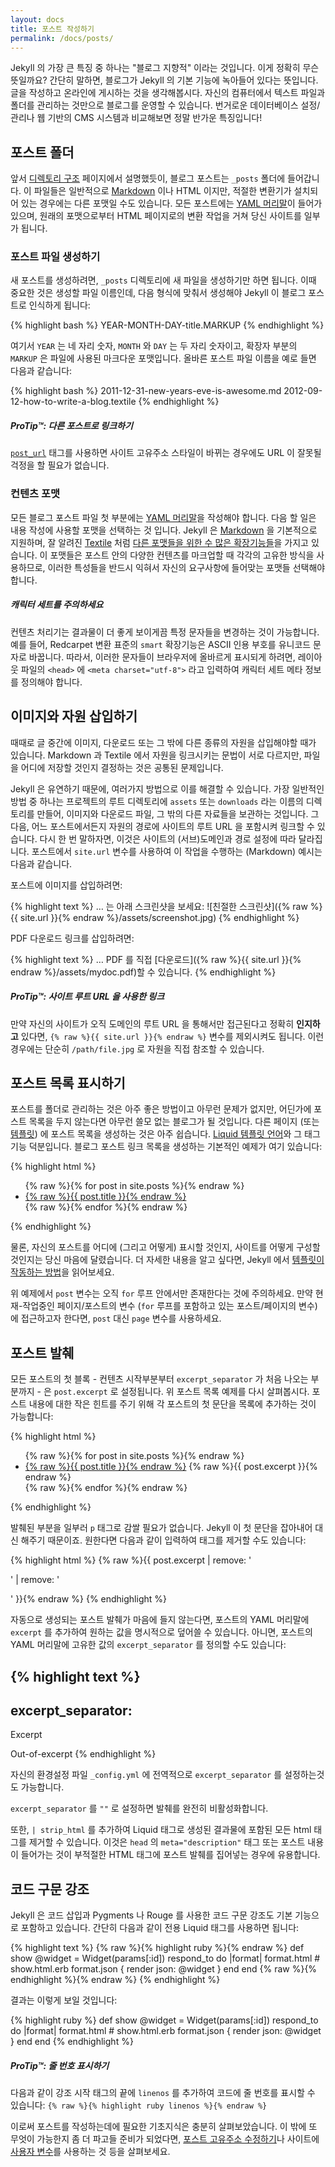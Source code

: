 ```yaml
---
layout: docs
title: 포스트 작성하기
permalink: /docs/posts/
---
```


Jekyll 의 가장 큰 특징 중 하나는 "블로그 지향적" 이라는 것입니다. 이게 정확히
무슨 뜻일까요? 간단히 말하면, 블로그가 Jekyll 의 기본 기능에 녹아들어 있다는
뜻입니다. 글을 작성하고 온라인에 게시하는 것을 생각해봅시다. 자신의 컴퓨터에서
텍스트 파일과 폴더를 관리하는 것만으로 블로그를 운영할 수 있습니다. 번거로운
데이터베이스 설정/관리나 웹 기반의 CMS 시스템과 비교해보면 정말 반가운
특징입니다!

## 포스트 폴더

앞서 [디렉토리 구조](../structure/) 페이지에서 설명했듯이, 블로그 포스트는
`_posts` 폴더에 들어갑니다. 이 파일들은 일반적으로
[Markdown](http://daringfireball.net/projects/markdown/) 이나 HTML 이지만,
적절한 변환기가 설치되어 있는 경우에는 다른 포맷일 수도 있습니다.
모든 포스트에는 [YAML 머리말](../frontmatter/)이 들어가 있으며, 원래의
포맷으로부터 HTML 페이지로의 변환 작업을 거쳐 당신 사이트를 일부가 됩니다.


### 포스트 파일 생성하기

새 포스트를 생성하려면, `_posts` 디렉토리에 새 파일을 생성하기만 하면 됩니다.
이때 중요한 것은 생성할 파일 이름인데, 다음 형식에 맞춰서 생성해야 Jekyll 이
블로그 포스트로 인식하게 됩니다:

{% highlight bash %}
YEAR-MONTH-DAY-title.MARKUP
{% endhighlight %}

여기서 `YEAR` 는 네 자리 숫자, `MONTH` 와 `DAY` 는 두 자리 숫자이고, 확장자
부분의 `MARKUP` 은 파일에 사용된 마크다운 포맷입니다. 올바른 포스트 파일 이름을
예로 들면 다음과 같습니다:

{% highlight bash %}
2011-12-31-new-years-eve-is-awesome.md
2012-09-12-how-to-write-a-blog.textile
{% endhighlight %}

<div class="note">
  <h5>ProTip™: 다른 포스트로 링크하기</h5>
  <p>
    <a href="../templates/#post-url"><code>post_url</code></a> 태그를 사용하면
    사이트 고유주소 스타일이 바뀌는 경우에도 URL 이 잘못될 걱정을 할 필요가
    없습니다.
  </p>
</div>

### 컨텐츠 포맷

모든 블로그 포스트 파일 첫 부분에는 [YAML 머리말](../frontmatter/)을 작성해야
합니다. 다음 할 일은 내용 작성에 사용할 포맷을 선택하는 것 입니다.
Jekyll 은 [Markdown](http://daringfireball.net/projects/markdown/) 을 기본적으로
지원하며, 잘 알려진 [Textile](http://redcloth.org/textile) 처럼 [다른 포맷들을
위한 수 많은 확장기능들](/docs/plugins/#converters-1)을 가지고 있습니다. 이
포맷들은 포스트 안의 다양한 컨텐츠를 마크업할 때 각각의 고유한 방식을
사용하므로, 이러한 특성들을 반드시 익혀서 자신의 요구사항에 들어맞는 포맷들
선택해야 합니다.

<div class="note info">
  <h5>캐릭터 세트를 주의하세요</h5>
  <p>
    컨텐츠 처리기는 결과물이 더 좋게 보이게끔 특정 문자들을 변경하는 것이
    가능합니다. 예를 들어, Redcarpet 변환 표준의 <code>smart</code> 확장기능은
    ASCII 인용 부호를 유니코드 문자로 바꿉니다. 따라서, 이러한 문자들이
    브라우저에 올바르게 표시되게 하려면, 레이아웃 파일의 <code>&lt;head&gt;</code> 에
    <code>&lt;meta charset=&quot;utf-8&quot;&gt;</code> 라고 입력하여 캐릭터
    세트 메타 정보를 정의해야 합니다.
  </p>
</div>

## 이미지와 자원 삽입하기

때때로 글 중간에 이미지, 다운로드 또는 그 밖에 다른 종류의 자원을 삽입해야할
때가 있습니다.
Markdown 과 Textile 에서 자원을 링크시키는 문법이 서로 다르지만, 파일을 어디에
저장할 것인지 결정하는 것은 공통된 문제입니다.

Jekyll 은 유연하기 때문에, 여러가지 방법으로 이를 해결할 수 있습니다.
가장 일반적인 방법 중 하나는 프로젝트의 루트 디렉토리에 `assets` 또는
`downloads` 라는 이름의 디렉토리를 만들어, 이미지와 다운로드 파일, 그 밖의 다른
자료들을 보관하는 것입니다. 그 다음, 어느 포스트에서든지 자원의 경로에 사이트의
루트 URL 을 포함시켜 링크할 수 있습니다.
다시 한 번 말하자면, 이것은 사이트의 (서브)도메인과 경로 설정에 따라 달라집니다.
포스트에서 `site.url` 변수를 사용하여 이 작업을 수행하는 (Markdown) 예시는
다음과 같습니다.

포스트에 이미지를 삽입하려면:

{% highlight text %}
… 는 아래 스크린샷을 보세요:
![친절한 스크린샷]({% raw %}{{ site.url }}{% endraw %}/assets/screenshot.jpg)
{% endhighlight %}

PDF 다운로드 링크를 삽입하려면:

{% highlight text %}
… PDF 를 직접 [다운로드]({% raw %}{{ site.url }}{% endraw %}/assets/mydoc.pdf)할 수 있습니다.
{% endhighlight %}

<div class="note">
  <h5>ProTip™: 사이트 루트 URL 을 사용한 링크</h5>
  <p>
    만약 자신의 사이트가 오직 도메인의 루트 URL 을 통해서만 접근된다고 정확히
    <strong>인지하고</strong> 있다면, <code>{% raw %}{{ site.url }}{% endraw %}</code>
    변수를 제외시켜도 됩니다. 이런 경우에는 단순히 <code>/path/file.jpg</code>
    로 자원을 직접 참조할 수 있습니다.
  </p>
</div>

## 포스트 목록 표시하기

포스트를 폴더로 관리하는 것은 아주 좋은 방법이고 아무런 문제가 없지만, 어딘가에
포스트 목록을 두지 않는다면 아무런 쓸모 없는 블로그가 될 것입니다. 다른 페이지
(또는 [템플릿](../templates/)) 에 포스트 목록을 생성하는 것은 아주 쉽습니다.
[Liquid 템플릿 언어](http://wiki.shopify.com/Liquid)와 그 태그 기능 덕분입니다.
블로그 포스트 링크 목록을 생성하는 기본적인 예제가 여기 있습니다:

{% highlight html %}
<ul>
  {% raw %}{% for post in site.posts %}{% endraw %}
    <li>
      <a href="{% raw %}{{ post.url }}{% endraw %}">{% raw %}{{ post.title }}{% endraw %}</a>
    </li>
  {% raw %}{% endfor %}{% endraw %}
</ul>
{% endhighlight %}

물론, 자신의 포스트를 어디에 (그리고 어떻게) 표시할 것인지, 사이트를 어떻게
구성할 것인지는 당신 마음에 달렸습니다. 더 자세한 내용을 알고 싶다면, Jekyll
에서 [템플릿이 작동하는 방법](../templates/)을 읽어보세요.

위 예제에서 `post` 변수는 오직 `for` 루프 안에서만 존재한다는 것에 주의하세요.
만약 현재-작업중인 페이지/포스트의 변수 (`for` 루프를 포함하고 있는
포스트/페이지의 변수) 에 접근하고자 한다면, `post` 대신 `page` 변수를
사용하세요.

## 포스트 발췌

모든 포스트의 첫 블록 - 컨텐츠 시작부분부터 `excerpt_separator` 가 처음 나오는
부분까지 - 은 `post.excerpt` 로 설정됩니다.
위 포스트 목록 예제를 다시 살펴봅시다.
포스트 내용에 대한 작은 힌트를 주기 위해 각 포스트의 첫 문단을 목록에 추가하는
것이 가능합니다:

{% highlight html %}
<ul>
  {% raw %}{% for post in site.posts %}{% endraw %}
    <li>
      <a href="{% raw %}{{ post.url }}{% endraw %}">{% raw %}{{ post.title }}{% endraw %}</a>
      {% raw %}{{ post.excerpt }}{% endraw %}
    </li>
  {% raw %}{% endfor %}{% endraw %}
</ul>
{% endhighlight %}

발췌된 부분을 일부러 `p` 태그로 감쌀 필요가 없습니다. Jekyll 이 첫 문단을
잡아내어 대신 해주기 때문이죠. 원한다면 다음과 같이 입력하여 태그를 제거할 수도
있습니다:

{% highlight html %}
{% raw %}{{ post.excerpt | remove: '<p>' | remove: '</p>' }}{% endraw %}
{% endhighlight %}

자동으로 생성되는 포스트 발췌가 마음에 들지 않는다면, 포스트의 YAML 머리말에
`excerpt` 를 추가하여 원하는 값을 명시적으로 덮어쓸 수 있습니다. 아니면,
포스트의 YAML 머리말에 고유한 값의 `excerpt_separator` 를 정의할 수도 있습니다:


{% highlight text %}
---
excerpt_separator: <!--more-->
---

Excerpt
<!--more-->
Out-of-excerpt
{% endhighlight %}

자신의 환경설정 파일 `_config.yml` 에 전역적으로 `excerpt_separator` 를
설정하는것도 가능합니다.

`excerpt_separator` 를 `""` 로 설정하면 발췌를 완전히 비활성화합니다.

또한, `| strip_html` 를 추가하여 Liquid 태그로 생성된 결과물에 포함된 모든 html
태그를 제거할 수 있습니다. 이것은 `head` 의 `meta="description"` 태그 또는
포스트 내용이 들어가는 것이 부적절한 HTML 태그에 포스트 발췌를 집어넣는 경우에
유용합니다.


## 코드 구문 강조

Jekyll 은 코드 삽입과 Pygments 나 Rouge 를 사용한 코드 구문 강조도
기본 기능으로 포함하고 있습니다. 간단히 다음과 같이 전용 Liquid 태그를
사용하면 됩니다:

{% highlight text %}
{% raw %}{% highlight ruby %}{% endraw %}
def show
  @widget = Widget(params[:id])
  respond_to do |format|
    format.html # show.html.erb
    format.json { render json: @widget }
  end
end
{% raw %}{% endhighlight %}{% endraw %}
{% endhighlight %}

결과는 이렇게 보일 것입니다:

{% highlight ruby %}
def show
  @widget = Widget(params[:id])
  respond_to do |format|
    format.html # show.html.erb
    format.json { render json: @widget }
  end
end
{% endhighlight %}

<div class="note">
  <h5>ProTip™: 줄 번호 표시하기</h5>
  <p>
    다음과 같이 강조 시작 태그의 끝에 <code>linenos</code> 를 추가하여 코드에 줄
    번호를 표시할 수 있습니다:
    <code>{% raw %}{% highlight ruby linenos %}{% endraw %}</code>
  </p>
</div>

이로써 포스트를 작성하는데에 필요한 기초지식은 충분히 살펴보았습니다. 이 밖에 또
무엇이 가능한지 좀 더 파고들 준비가 되었다면, [포스트 고유주소
수정하기](../permalinks/)나 사이트에 [사용자 변수](../variables/)를 사용하는 것
등을 살펴보세요.

